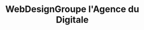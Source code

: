 ---
title: WebDesignGroupe l'Agence du Digitale
menu: Home
onpage_menu: true
body_classes: "modular header-image fullwidth"

content:
    items: '@self.modular'
    order:
        by: default
        dir: asc
        custom:
            - _achievements
            - _team
            - _blog
            - _contact
            - _offer
            - _presentation
            - _references
---